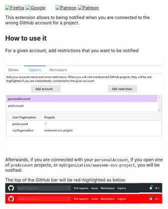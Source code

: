 [![Firefox](https://img.shields.io/badge/Firefox-install--addon-FF7139?style=flat-square&logo=Mozilla%20Firefox)](https://addons.mozilla.org/fr/firefox/addon/github-wrong-account-alert/)
[![Google](https://img.shields.io/badge/Chrome-install--addon-4285F4?style=flat-square&logoColor=64a0ff&logo=Google%20Chrome)](https://chrome.google.com/webstore/detail/github-wrong-account-aler/fljjamikcgffdpegjimlahnaipfkghdl)
&emsp;&emsp;[![Patreon](https://img.shields.io/badge/sponsor-patreon-F96854?style=flat-square&logo=patreon)](https://patreon.com/pdulvp) [![Patreon](https://img.shields.io/badge/news-pdulvp-ffbd00?logoColor=ffbd00&style=flat-square&logo=patreon)](https://patreon.com/pdulvp)

This extension allows to being notified when you are connected to the wrong GitHub account for a project.

## How to use it

For a given account, add restrictions that you want to be notified
![Add item](images/640x400-options.png)

Afterwards, if you are connected with your `personalAccount`, if you open one of `proAccount` projects, or `myOrganization/awesome-oss-project`, you will be notified:

The top of the GitHub bar will be red-highlighted as below:
![Add item](images/red-highlight.png)
